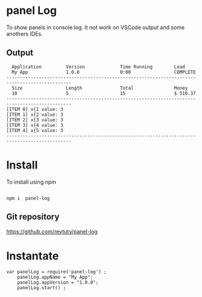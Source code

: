 # panel Log

To show panels in console log.
It not work on VSCode output and some anothers IDEs.

## Output

```
  Application         Version             Time Running        Load                                                                                  
  My App              1.0.0               0:00                COMPLETE                                                                              
----------------------------------------------------------------------------------------------
  Size                Length              Total               Money                                                                                 
  10                  5                   15                  $ 510.37                                                                              
----------------------------------------------------------------------------------------------
[ITEM 0] x{1 value: 3 
[ITEM 1] x{2 value: 3 
[ITEM 2] x{3 value: 3 
[ITEM 3] x{4 value: 3 
[ITEM 4] x{5 value: 3 
----------------------------------------------------------------------------------------------

```

# Install

To install using npm

```

npm i  panel-log

```

## Git repository

https://github.com/reytuty/panel-log


# Instantate 

```
var panelLog = require('panel-log') ;
    panelLog.appName = "My App";
    panelLog.appVersion = "1.0.0";
    panelLog.start() ;
```
